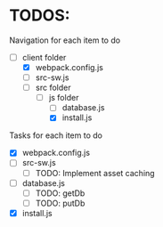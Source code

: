 # TODOS:

Navigation for each item to do
- [ ] client folder
    - [x] webpack.config.js
    - [ ] src-sw.js
    - [ ] src folder
        - [ ] js folder
            - [ ] database.js
            - [x] install.js

Tasks for each item to do

- [x] webpack.config.js
- [ ] src-sw.js
    - [ ] TODO: Implement asset caching
- [ ] database.js
    - [ ] TODO: getDb
    - [ ] TODO: putDb
- [x] install.js